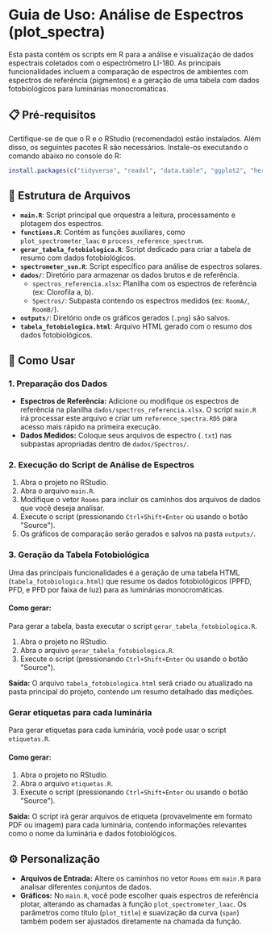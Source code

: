 # Guia de Uso: Análise de Espectros (plot_spectra)

Esta pasta contém os scripts em R para a análise e visualização de dados espectrais coletados com o espectrômetro LI-180. As principais funcionalidades incluem a comparação de espectros de ambientes com espectros de referência (pigmentos) e a geração de uma tabela com dados fotobiológicos para luminárias monocromáticas.

## 📋 Pré-requisitos

Certifique-se de que o R e o RStudio (recomendado) estão instalados. Além disso, os seguintes pacotes R são necessários. Instale-os executando o comando abaixo no console do R:

```r
install.packages(c("tidyverse", "readxl", "data.table", "ggplot2", "here", "gridExtra", "gt", "glue", "janitor"))
```

## 📁 Estrutura de Arquivos

- **`main.R`**: Script principal que orquestra a leitura, processamento e plotagem dos espectros.
- **`functions.R`**: Contém as funções auxiliares, como `plot_spectrometer_laac` e `process_reference_spectrum`.
- **`gerar_tabela_fotobiologica.R`**: Script dedicado para criar a tabela de resumo com dados fotobiológicos.
- **`spectrometer_sun.R`**: Script específico para análise de espectros solares.
- **`dados/`**: Diretório para armazenar os dados brutos e de referência.
  - `spectros_referencia.xlsx`: Planilha com os espectros de referência (ex: Clorofila a, b).
  - `Spectros/`: Subpasta contendo os espectros medidos (ex: `RoomA/`, `RoomB/`).
- **`outputs/`**: Diretório onde os gráficos gerados (`.png`) são salvos.
- **`tabela_fotobiologica.html`**: Arquivo HTML gerado com o resumo dos dados fotobiológicos.

## 🚀 Como Usar

### 1. Preparação dos Dados

- **Espectros de Referência:** Adicione ou modifique os espectros de referência na planilha `dados/spectros_referencia.xlsx`. O script `main.R` irá processar este arquivo e criar um `reference_spectra.RDS` para acesso mais rápido na primeira execução.
- **Dados Medidos:** Coloque seus arquivos de espectro (`.txt`) nas subpastas apropriadas dentro de `dados/Spectros/`.

### 2. Execução do Script de Análise de Espectros

1.  Abra o projeto no RStudio.
2.  Abra o arquivo `main.R`.
3.  Modifique o vetor `Rooms` para incluir os caminhos dos arquivos de dados que você deseja analisar.
4.  Execute o script (pressionando `Ctrl+Shift+Enter` ou usando o botão "Source").
5.  Os gráficos de comparação serão gerados e salvos na pasta `outputs/`.

### 3. Geração da Tabela Fotobiológica

Uma das principais funcionalidades é a geração de uma tabela HTML (`tabela_fotobiologica.html`) que resume os dados fotobiológicos (PPFD, PFD, e PFD por faixa de luz) para as luminárias monocromáticas.

#### Como gerar:

Para gerar a tabela, basta executar o script `gerar_tabela_fotobiologica.R`.

1.  Abra o projeto no RStudio.
2.  Abra o arquivo `gerar_tabela_fotobiologica.R`.
3.  Execute o script (pressionando `Ctrl+Shift+Enter` ou usando o botão "Source").

**Saída:** O arquivo `tabela_fotobiologica.html` será criado ou atualizado na pasta principal do projeto, contendo um resumo detalhado das medições.

### Gerar etiquetas para cada luminária
Para gerar etiquetas para cada luminária, você pode usar o script `etiquetas.R`.

#### Como gerar:

1.  Abra o projeto no RStudio.
2.  Abra o arquivo `etiquetas.R`.
3.  Execute o script (pressionando `Ctrl+Shift+Enter` ou usando o botão "Source").

**Saída:** O script irá gerar arquivos de etiqueta (provavelmente em formato PDF ou imagem) para cada luminária, contendo informações relevantes como o nome da luminária e dados fotobiológicos.

## ⚙️ Personalização

- **Arquivos de Entrada:** Altere os caminhos no vetor `Rooms` em `main.R` para analisar diferentes conjuntos de dados.
- **Gráficos:** No `main.R`, você pode escolher quais espectros de referência plotar, alterando as chamadas à função `plot_spectrometer_laac`. Os parâmetros como título (`plot_title`) e suavização da curva (`span`) também podem ser ajustados diretamente na chamada da função.